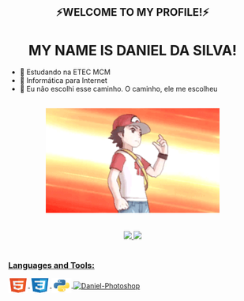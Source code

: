 <h2 align="center">⚡WELCOME TO MY PROFILE!⚡</h2>
<h1 align="center"> MY NAME IS DANIEL DA SILVA! </h1>


- 🔭 Estudando na ETEC MCM
- 🌱 Informática para Internet
- 👾 Eu não escolhi esse caminho. O caminho, ele me escolheu

<br>
<div align="center">
  <img width="70%" src="https://github.com/projdanielsilva/projdanielsilva/blob/main/redgif.gif">
</div>
<br>

<div align="center"><br>
  <a href="https://github.com/projdanielsilva">
  <img height="150em" src="https://github-readme-stats.vercel.app/api?username=projdanielsilva&show_icons=true&theme=tokyonight&include_all_commits=true&count_private=true"/>
  <img height="150em" src="https://github-readme-stats.vercel.app/api/top-langs/?username=projdanielsilva&layout=compact&langs_count=7&theme=tokyonight"/>
</div>



  <div style="display: inline_block"><br>
  <h3 align="left">Languages and Tools:</h3>
  <img align="center" alt="Daniel-HTML" height="30" width="40" src="https://raw.githubusercontent.com/devicons/devicon/master/icons/html5/html5-original.svg">
  <img align="center" alt="Daniel-CSS" height="30" width="40" src="https://raw.githubusercontent.com/devicons/devicon/master/icons/css3/css3-original.svg">
  <img align="center" alt="Daniel-Python" height="30" width="40" src="https://raw.githubusercontent.com/devicons/devicon/master/icons/python/python-original.svg">
  <img align="center" alt="Daniel-Photoshop" height="30" width="40"  src="https://cdn.jsdelivr.net/gh/devicons/devicon/icons/photoshop/photoshop-line.svg">
   
</div>
